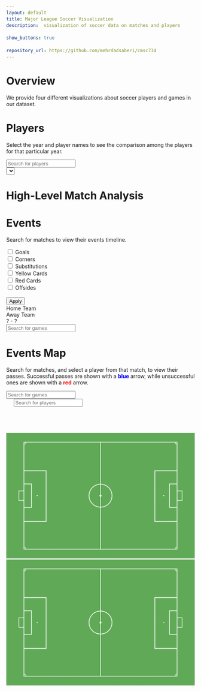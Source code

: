 ```yaml
---
layout: default
title: Major League Soccer Visualization
description:  visualization of soccer data on matches and players

show_buttons: true

repository_url: https://github.com/mehrdadsaberi/cmsc734
---
```


# Overview

We provide four different visualizations about soccer players and games in our dataset. 

<!-- **EDITVAL** is a standardized benchmark for evaluating text-guided image editing methods across diverse edit types, validated through a large-scale human study. 


<br/>

![Branching](./editval_teaser.png)

**EDITVAL** consists of the following distinct components:

*   A seed dataset _D_ consisting of carefully selected images from **MS-COCO**. These are the real
images which need to be edited by the different editing methods.
*   An attribute list _A_ which consists of various dimensions in which the edits need to be made on the dataset _D_.
*   An evaluation template and procedure for human study on the edited images.
*   An automated evaluation procedure to check quality of edits using pre-trained vision-language models for a subset of attributes in _A_. 


The attribute list _A_ for ~100 images from MS-COCO can be downloaded from [here](https://drive.google.com/file/d/1PJW7mZnrMAtSJC6yG4g4xIHlu3kwIjm5/view){:target="_blank" rel="noopener"}. The format of the json file is as follows:

```
{
  "class_name" : {
    "image_id": { # image ids from MS-COCO
      "edit_attribute" : {
        "from" : ["initial state of attribute"],
        "to" : ["target states of attribute", ...]}}}
}
```
The complete list of edit attributes for evaluation currently is:


*   **Object Addition:** adding an object to the image.
*   **Object Replacement:** replacing an existing object in the image with another object.
*   **Size:** changing the size of an object.
*   **Position Replacement:** changing the position of an object in the image (e.g., left, center, right).
*   **Positional Addition:** adding an object in a specific position in the image.
*   **Alter Parts:** modifying the details of an object.
*   **Background:** changing the background of the image.
*   **Texture:** changing the texture of an object (e.g., wooden table, polka dot cat).
*   **Color:** changing the color of an object.
*   **Shape:** changing shape of an object (e.g., circle-shaped stop sign)
*   **Action:** changing the action that the main object is performing (e.g., dog running).
*   **Viewpoint:** changing the viewpoint in which the image is taken from (e.g., photo of a dog from above).


## More Details on EditVal Dataset and Pipeline
EditVal benchmark contains 648 unique image-edit operations for 19 classes selected from MS-COCO spanning a variety of real-world edits. Edit operations span simple attribute categories like adding or replacing an object to more complex ones such as changing an action, camera viewpoint or replacing the position of an existing object.

![Branching](./teaser_pipeline.png) -->


<head>
    <meta http-equiv="Content-Type" content="text/html; charset=utf-8">
    <link rel="stylesheet" href="./visualizations/matches/style.css">
    <link rel="stylesheet" href="./visualizations/players/style.css">
    <link rel="stylesheet" href="./visualizations/events/style.css">
    <link rel="stylesheet" href="./visualizations/map/style.css">
</head>


# Players

Select the year and player names to see the comparison among the players for that particular year.

<div id="players">


  <div class='player-div'>
    <div id="searchContainer">
        <div class="tag-input" id="tagInput">
            <div class="dropdown">
          <input type="text" id="searchInput" placeholder="Search for players">
          <div class="dropdown-content" id="itemDropdown">
          </div>
          <select class="year-selector" id="yearSelector">
          </select>
        </div>
    </div>
  </div>
  </div>

</div>

 
<script src="//d3js.org/d3.v5.min.js"></script>
<script src="./visualizations/players/main.js"></script>

# High-Level Match Analysis


<div id="matches">
  <div class="match-div" style="margin-left:-250px">
      <!-- <svg width="1300" height="520" style="border: 1px solid #777;"></svg> -->

  </div>
</div>


<script src="./visualizations/matches/d3-tip.js"></script>
<script src="./visualizations/matches/main.js"></script>




<!-- 
The numbers below for the human study are calculated only on the first question of the template, which does not consider the changes to the rest of the image. This has been done in order to keep the results comparable to our automatic evaluation framework. For each instant in the human study, a score of `1.0` is given if the edit is `Adequetly applied` or `Perfectly applied`, and a score of `0.0` otherwise.


<h2 style="text-align:center;">Human Study</h2>
<table id="human_study_table" style="overflow:visible;text-align: center;
  display: flex;
  justify-content: center;">
  <tr>
    <th onclick="sortTable(0, 'human_study_table')" style="cursor: pointer;">Method</th>
    <th onclick="sortTable(1, 'human_study_table')" style="cursor: pointer;">Object Addition</th>
    <th onclick="sortTable(2, 'human_study_table')" style="cursor: pointer;">Object Replacement</th>
    <th onclick="sortTable(3, 'human_study_table')" style="cursor: pointer;">Position Replacement</th>
    <th onclick="sortTable(4, 'human_study_table')" style="cursor: pointer;">Positional Addition</th>
    <th onclick="sortTable(5, 'human_study_table')" style="cursor: pointer;">Size</th>
    <th onclick="sortTable(6, 'human_study_table')" style="cursor: pointer;">Alter Parts</th>
    <th onclick="sortTable(7, 'human_study_table')" style="cursor: pointer;">Average</th>
  </tr>
</table>



<h2 style="text-align:center;">Automatic Evaluation</h2>
<table id="aut_eval_table" style="overflow:visible;text-align: center;
  display: flex;
  justify-content: center;">
  <tr>
    <th onclick="sortTable(0, 'aut_eval_table')" style="cursor: pointer;">Method</th>
    <th onclick="sortTable(1, 'aut_eval_table')" style="cursor: pointer;">Object Addition</th>
    <th onclick="sortTable(2, 'aut_eval_table')" style="cursor: pointer;">Object Replacement</th>
    <th onclick="sortTable(3, 'aut_eval_table')" style="cursor: pointer;">Position Replacement</th>
    <th onclick="sortTable(4, 'aut_eval_table')" style="cursor: pointer;">Positional Addition</th>
    <th onclick="sortTable(5, 'aut_eval_table')" style="cursor: pointer;">Size</th>
    <th onclick="sortTable(6, 'aut_eval_table')" style="cursor: pointer;">Alter Parts</th>
    <th onclick="sortTable(7, 'aut_eval_table')" style="cursor: pointer;">Average</th>
  </tr>
</table> -->


# Events

Search for matches to view their events timeline.

<div id="events">
  <div class="event-div">
    <div class="rectangle"></div>
    <div id="fixedForm">
      <form id="checkboxForm">
          <label><input type="checkbox" name="option" value="goal"> Goals <br></label>
          <label><input type="checkbox" name="option" value="corner"> Corners <br></label>
          <label><input type="checkbox" name="option" value="substitution"> Substitutions  <br></label>
          <label><input type="checkbox" name="option" value="yellow card"> Yellow Cards <br></label>
          <label><input type="checkbox" name="option" value="red card"> Red Cards <br></label>
          <label><input type="checkbox" name="option" value="offside"> Offsides <br> <br></label>
          <button id="fancy-button" type="button" onclick="updateChosenEvents()">Apply</button>
      </form>
    </div>
    <div id="fixedMatchResult">
        <div class="teams">
            <div class="team-name" id="team1">Home Team</div>
            <div class="team-name" id="team2">Away Team</div>
        </div>
        <div class="score" id="scoreboard">? - ?</div>
    </div>
    <div id="searchContainerEvents">
        <div class="tag-inputEvents" id="tagInputEvents">
          <div class="dropdownEvents">
            <input type="text" id="searchInputEvents" placeholder="Search for games">
            <div class="dropdown-contentEvents" id="itemDropdownEvents">
            </div>
          </div>
        </div>
      </div>


  </div>

</div>


<script src="./visualizations/events/events.js"></script>


# Events Map

Search for matches, and select a player from that match, to view their passes. Successful passes are shown with a <span style="color:blue;font-weight:bold">blue</span> arrow, while unsuccessful ones are shown with a <span style="color:red;font-weight:bold">red</span> arrow.

<div id="map" style="margin-bottom:100px">
  <div class="map-div" >
    <div class="rowMap" style="margin-bottom: 20px;">
      <div class="shapes">  
        <div id="searchContainerMap">
          <div class="tag-inputMap" id="tagInputMap">
            <div class="dropdownMap">
              <input type="text" id="searchInputMap" placeholder="Search for games">
              <div class="dropdown-contentMap" id="itemDropdownMap">
              </div>
            </div>
          </div>
        </div>
      </div>
      <div class="shapes" style="margin-left: 20px;">
        <div id="searchContainerMapPlayer">
            <div class="tag-inputMapPlayer" id="tagInputMapPlayer">
              <div class="dropdownMapPlayer">
                <input type="text" id="searchInputMapPlayer" placeholder="Search for players">
                <div class="dropdown-contentMapPlayer" id="itemDropdownMapPlayer">
                </div>
              </div>
            </div>
          </div>
      </div>
    </div>
    <div style="margin-bottom: 20px;font-size:12px;" id="team1Map">
    </div>
    <div style="margin-bottom: 50px;font-size:12px;" id="team2Map">
    </div>
    <div class="rowMap" style="margin-top:70px">
      <div class="shapes">
        <img src="./visualizations/map/assets/soccer-field.jpg" alt="Soccer Field">
      </div>
      <div class="shapes">
        <img src="./visualizations/map/assets/soccer-field.jpg" alt="Soccer Field">
      </div>
      <div class="shapes">
      <svg  id="firstMap" style="position:absolute;left:-835px;top:-100px;width:900px;height:500px">
          <defs> 
            <marker id="arrowhead1" markerWidth="4" markerHeight="3" refX="0" refY="1.5" orient="auto"> 
                <polygon points="0 0, 4 1.5, 0 3" fill="blue"/> 
            </marker> 
            <marker id="arrowhead0" markerWidth="4" markerHeight="3" refX="0" refY="1.5" orient="auto"> 
                <polygon points="0 0, 4 1.5, 0 3" fill="red"/> 
            </marker> 
        </defs>
          <text id="team1half1Name" x="100" y="50" class="small" font-family="Arial" font-size="17" fill="gold" stroke="orange" stroke-width="0.5"></text>
          <text id="team2half1Name" x="100" y="435" class="small" font-family="Arial" font-size="17" fill="blue" stroke="purple" stroke-width="0.5"></text>
          <text id="team2half2Name" x="516" y="50" class="small" font-family="Arial" font-size="17" fill="blue" stroke="purple" stroke-width="0.5"></text>
          <text id="team1half2Name" x="516" y="435" class="small" font-family="Arial" font-size="17" fill="gold" stroke="orange" stroke-width="0.5"></text>
          <text x="317" y="50" class="small" font-family="Arial" font-size="14" fill="black" stroke="black" stroke-width="1.0">1st Half</text>
          <text x="730" y="50" class="small" font-family="Arial" font-size="14" fill="black" stroke="black" stroke-width="1.0">2nd Half</text>
          </svg>
      </div>
    </div>
  </div>
</div>

<script src="./visualizations/map/main.js"></script>



<!-- 
<div id="contact"></div> -->

<!-- 
<script>
function sortTable(n, tableID) {
  var table, rows, switching, i, x, y, shouldSwitch, dir, switchcount = 0;
  table = document.getElementById(tableID);
  switching = true;
  //Set the sorting direction to ascending:
  dir = "desc"; 
  /*Make a loop that will continue until
  no switching has been done:*/
  while (switching) {
    //start by saying: no switching is done:
    switching = false;
    rows = table.rows;
    /*Loop through all table rows (except the
    first, which contains table headers):*/
    for (i = 1; i < (rows.length - 1); i++) {
      //start by saying there should be no switching:
      shouldSwitch = false;
      /*Get the two elements you want to compare,
      one from current row and one from the next:*/
      x = rows[i].getElementsByTagName("TD")[n];
      y = rows[i + 1].getElementsByTagName("TD")[n];
      /*check if the two rows should switch place,
      based on the direction, asc or desc:*/
      if (dir == "asc") {
        if (x.innerHTML.toLowerCase() > y.innerHTML.toLowerCase()) {
          //if so, mark as a switch and break the loop:
          shouldSwitch= true;
          break;
        }
      } else if (dir == "desc") {
        if (x.innerHTML.toLowerCase() < y.innerHTML.toLowerCase()) {
          //if so, mark as a switch and break the loop:
          shouldSwitch = true;
          break;
        }
      }
    }
    if (shouldSwitch) {
      /*If a switch has been marked, make the switch
      and mark that a switch has been done:*/
      rows[i].parentNode.insertBefore(rows[i + 1], rows[i]);
      switching = true;
      //Each time a switch is done, increase this count by 1:
      switchcount ++;      
    } else {
      /*If no switching has been done AND the direction is "asc",
      set the direction to "desc" and run the while loop again.*/
      if (switchcount == 0 && dir == "desc") {
        dir = "asc";
        switching = true;
      }
    }
  }
}
</script> -->
<script src="https://ajax.googleapis.com/ajax/libs/jquery/1.7.1/jquery.min.js"></script>
<script src="https://cdnjs.cloudflare.com/ajax/libs/PapaParse/4.1.2/papaparse.js"></script>
<!-- 
<script>
    function arrayToTable(tableData, tableID) {
        var table = document.getElementById(tableID);
        $(tableData).each(function (i, rowData) {
            let row = table.insertRow(-1);
            $(rowData).each(function (j, cellData) {
                let c = row.insertCell(j);
                if (j != 0) {
                  cellData = Math.round(cellData * 100) / 100;
                }
                c.innerText = cellData
            });
        });
        return table;
    }
    $.ajax({
        type: "GET",
        url: "./human_study_table.csv",
        success: function (data) {
            arrayToTable(Papa.parse(data).data, "human_study_table");
        }
    });
    $.ajax({
        type: "GET",
        url: "./aut_eval_table.csv",
        success: function (data) {
            arrayToTable(Papa.parse(data).data, "aut_eval_table");
        }
    });
</script> -->

